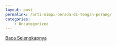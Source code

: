 ```yaml
---
layout: post
permalink: /arti-mimpi-berada-di-tengah-perang/
categories:
    - Uncategorized
---
```


[Baca Selengkapnya](/01)